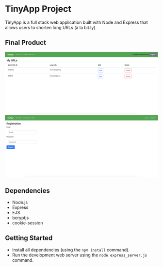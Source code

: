# TinyApp Project

TinyApp is a full stack web application built with Node and Express that allows users to shorten long URLs (à la bit.ly).

## Final Product

!["Screenshot of URLs page"](https://github.com/joycuicui/tinyapp/blob/main/docs/urls-page.png?raw=true)
!["Screenshot of register page"](https://github.com/joycuicui/tinyapp/blob/main/docs/registration-page.png?raw=true)

## Dependencies

- Node.js
- Express
- EJS
- bcryptjs
- cookie-session

## Getting Started

- Install all dependencies (using the `npm install` command).
- Run the development web server using the `node express_server.js` command.
